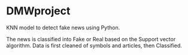 # DMWproject
KNN model to detect fake news using Python.

The news is classified into Fake or Real based on the Support vector algorithm.
Data is first cleaned of symbols and articles, then Classified.

